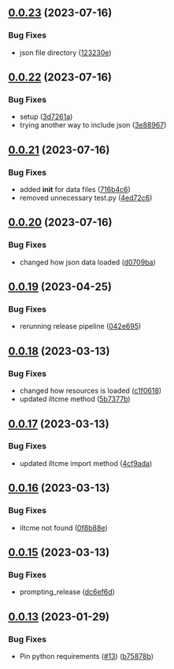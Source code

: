 ## [0.0.23](https://github.com/birdepy/birdepy_project/compare/v0.0.22...v0.0.23) (2023-07-16)


### Bug Fixes

* json file directory ([123230e](https://github.com/birdepy/birdepy_project/commit/123230e4c3c2b6772e944dc3504cae20135ffad9))

## [0.0.22](https://github.com/birdepy/birdepy_project/compare/v0.0.21...v0.0.22) (2023-07-16)


### Bug Fixes

* setup ([3d7261a](https://github.com/birdepy/birdepy_project/commit/3d7261a4563e86b951cfec19a6f16cc67b086404))
* trying another way to include json ([3e88967](https://github.com/birdepy/birdepy_project/commit/3e889673efc6b21c2766f4c09feac549b9d55ff2))

## [0.0.21](https://github.com/birdepy/birdepy_project/compare/v0.0.20...v0.0.21) (2023-07-16)


### Bug Fixes

* added __init__ for data files ([716b4c6](https://github.com/birdepy/birdepy_project/commit/716b4c61837fe6d8075073ff002713db0877755f))
* removed unnecessary test.py ([4ed72c6](https://github.com/birdepy/birdepy_project/commit/4ed72c6fce7d4807cde2080144d829f3abf71455))

## [0.0.20](https://github.com/birdepy/birdepy_project/compare/v0.0.19...v0.0.20) (2023-07-16)


### Bug Fixes

* changed how json data loaded ([d0709ba](https://github.com/birdepy/birdepy_project/commit/d0709ba20b9f00a11bf716ef59cce909d88bd6b4))

## [0.0.19](https://github.com/birdepy/birdepy_project/compare/v0.0.18...v0.0.19) (2023-04-25)


### Bug Fixes

* rerunning release pipeline ([042e695](https://github.com/birdepy/birdepy_project/commit/042e69528caaf516e8fadf64e497acc515580f7d))

## [0.0.18](https://github.com/birdepy/birdepy_project/compare/v0.0.17...v0.0.18) (2023-03-13)


### Bug Fixes

* changed how resources is loaded ([c1f0618](https://github.com/birdepy/birdepy_project/commit/c1f0618af972cb6ccf60dee62e485431e9ea5d99))
* updated iltcme method ([5b7377b](https://github.com/birdepy/birdepy_project/commit/5b7377b2350aca662f93c2bd3516e2a68f909097))

## [0.0.17](https://github.com/birdepy/birdepy_project/compare/v0.0.16...v0.0.17) (2023-03-13)


### Bug Fixes

* updated iltcme import method ([4cf9ada](https://github.com/birdepy/birdepy_project/commit/4cf9ada04756f9cbfbf589b715b4ee53f52bdf82))

## [0.0.16](https://github.com/birdepy/birdepy_project/compare/v0.0.15...v0.0.16) (2023-03-13)


### Bug Fixes

* iltcme not found ([0f8b88e](https://github.com/birdepy/birdepy_project/commit/0f8b88e5ea0e7d471087e6005d436c7513114bac))

## [0.0.15](https://github.com/birdepy/birdepy_project/compare/v0.0.14...v0.0.15) (2023-03-13)


### Bug Fixes

* prompting_release ([dc6ef6d](https://github.com/birdepy/birdepy_project/commit/dc6ef6df7aa5ee22646287f9d5faf4ae95ac9b8b))

## [0.0.13](https://github.com/birdepy/birdepy_project/compare/v0.0.12...v0.0.13) (2023-01-29)


### Bug Fixes

* Pin python requirements ([#13](https://github.com/birdepy/birdepy_project/issues/13)) ([b75878b](https://github.com/birdepy/birdepy_project/commit/b75878b254205d97510869608fdecc638692ec9c))
